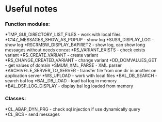 # Useful notes

### Function modules:

*TMP_GUI_DIRECTORY_LIST_FILES - work with local files
*C14Z_MESSAGES_SHOW_AS_POPUP  - show log
*SUSR_DISPLAY_LOG             - show log
*RSCRMBW_DISPLAY_BAPIRET2     - show log, can show long messages without needs concat
*RS_VARIANT_EXISTS            - check exists variant 
*RS_CREATE_VARIANT            - create variant
*RS_CHANGE_CREATED_VARIANT    - change variant
*DD_DOMVALUES_GET             - get values of domain
*SMUM_XML_PARSE               - XML parser
*ARCHIVFILE_SERVER_TO_SERVER  - transfer file from one dir in another on application server
*WS_UPLOAD                    - work with local files
*BAL_DB_SEARCH                - search bal log
*BAL_DB_LOAD                  - load bal log in memory
*BAL_DSP_LOG_DISPLAY          - display bal log loaded from memory

### Classes:

*CL_ABAP_DYN_PRG              - check sql injection if use dynamically query
*CL_BCS                       - send messages
